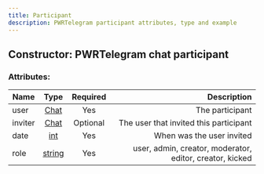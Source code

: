 ```yaml
---
title: Participant
description: PWRTelegram participant attributes, type and example
---
```

## Constructor: PWRTelegram chat participant  



### Attributes:

| Name     |    Type       | Required | Description|
|----------|:-------------:|:--------:|-----------:|
|user|[Chat](Chat.md) | Yes| The participant|
|inviter|[Chat](Chat.md) | Optional|The user that invited this participant|
|date|[int](API_docs/types/int.md) | Yes|When was the user invited|
|role|[string](API_docs/types/int.md) | Yes|user, admin, creator, moderator, editor, creator, kicked|

